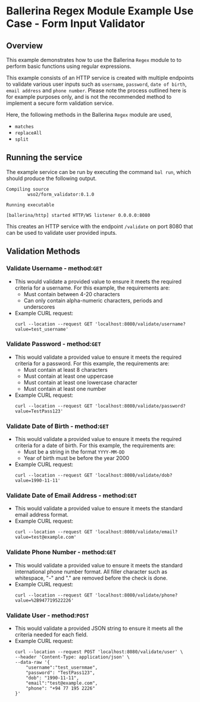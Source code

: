# Ballerina Regex Module Example Use Case - Form Input Validator

## Overview
This example demonstrates how to use the Ballerina `Regex` module to to perform basic functions using regular expressions.

This example consists of an HTTP service is created with multiple endpoints to validate various user inputs such as `username`, `password`, `date of birth`, `email address` and `phone number`. Please note the process outlined here is for example purposes only, and is not the recommended method to implement a secure form validation service.

Here, the following methods in the Ballerina `Regex` module are used,
* `matches`
* `replaceAll`
* `split`

## Running the service

The example service can be run by executing the command `bal run`, which should produce the following output.
```shell
Compiling source
        wso2/form_validator:0.1.0

Running executable

[ballerina/http] started HTTP/WS listener 0.0.0.0:8080
```

This creates an HTTP service with the endpoint `/validate` on port 8080 that can be used to validate user provided inputs.

## Validation Methods

### Validate Username - method:`GET`
* This would validate a provided value to ensure it meets the required criteria for a username. For this example, the requirements are:
    * Must contain between 4-20 characters
    * Can only contain alpha-numeric characters, periods and underscores
* Example CURL request:
    ```shell
    curl --location --request GET 'localhost:8080/validate/username?value=test_username'
    ```

### Validate Password - method:`GET`
* This would validate a provided value to ensure it meets the required criteria for a password. For this example, the requirements are:
    * Must contain at least 8 characters
    * Must contain at least one uppercase 
    * Must contain at least one lowercase character
    * Must contain at least one number
* Example CURL request:
    ```shell
    curl --location --request GET 'localhost:8080/validate/password?value=TestPass123'
    ```

### Validate Date of Birth - method:`GET`
* This would validate a provided value to ensure it meets the required criteria for a date of birth. For this example, the requirements are:
    * Must be a string in the format `YYYY-MM-DD`
    * Year of birth must be before the year 2000
* Example CURL request:
    ```shell
    curl --location --request GET 'localhost:8080/validate/dob?value=1990-11-11'
    ```

### Validate Date of Email Address - method:`GET`
* This would validate a provided value to ensure it meets the standard email address format.
* Example CURL request:
    ```shell
    curl --location --request GET 'localhost:8080/validate/email?value=test@example.com'
    ```

### Validate Phone Number - method:`GET`
* This would validate a provided value to ensure it meets the standard international phone number format. All filler character such as whitespace, "-" and "." are removed before the check is done.
* Example CURL request:
    ```shell
    curl --location --request GET 'localhost:8080/validate/phone?value=%2B947719522226'
    ```


### Validate User - method:`POST`
* This would validate a provided JSON string to ensure it meets all the criteria needed for each field.
* Example CURL request:
    ```shell
    curl --location --request POST 'localhost:8080/validate/user' \
    --header 'Content-Type: application/json' \
    --data-raw '{
        "username":"test_usernmae",
        "password": "TestPass123",
        "dob": "1990-11-11",
        "email":"test@example.com",
        "phone": "+94 77 195 2226"
    }'
    ```